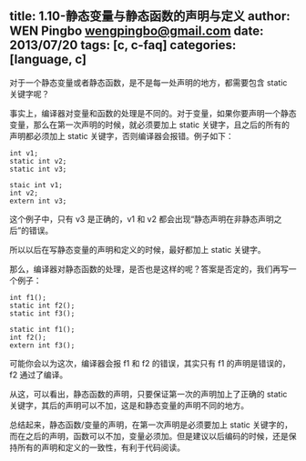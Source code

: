 title: 1.10-静态变量与静态函数的声明与定义
author: WEN Pingbo <wengpingbo@gmail.com>
date: 2013/07/20
tags: [c, c-faq]
categories: [language, c]
---

对于一个静态变量或者静态函数，是不是每一处声明的地方，都需要包含 static 关键字呢？

事实上，编译器对变量和函数的处理是不同的。对于变量，如果你要声明一个静态变量，那么在第一次声明的时候，就必须要加上 static 关键字，且之后的所有的声明都必须加上 static 关键字，否则编译器会报错。例子如下：

```
int v1;
static int v2;
static int v3;

staic int v1;
int v2;
extern int v3;
```

<!-- more -->

这个例子中，只有 v3 是正确的，v1 和 v2 都会出现“静态声明在非静态声明之后”的错误。

所以以后在写静态变量的声明和定义的时候，最好都加上 static 关键字。

那么，编译器对静态函数的处理，是否也是这样的呢？答案是否定的，我们再写一个例子：

```
int f1();
static int f2();
static int f3();

static int f1();
int f2();
extern int f3();
```

可能你会以为这次，编译器会报 f1 和 f2 的错误，其实只有 f1 的声明是错误的，f2 通过了编译。

从这，可以看出，静态函数的声明，只要保证第一次的声明加上了正确的 static 关键字，其后的声明可以不加，这是和静态变量的声明不同的地方。

总结起来，静态函数/变量的声明，在第一次声明是必须要加上 static 关键字的，而在之后的声明，函数可以不加，变量必须加。但是建议以后编码的时候，还是保持所有的声明和定义的一致性，有利于代码阅读。
